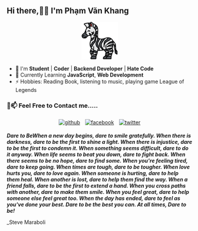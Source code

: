 
  ## Hi there,👋👋 I'm Phạm Văn Khang 

<p align="center">
<img width="20%" src="https://github.com/vkhang-stack/vkhang-stack/blob/master/zebra.png"/>
</p>


- 🔭 I'm **Student** | **Coder** | **Backend Developer** | **Hate Code**
- 🌱 Currently Learning **JavaScript**, **Web Development**
- ⚡ Hobbies: Reading Book, listening to music, playing game League of Legends

### 💬📫 Feel Free to Contact me.....

<p align="center">
	<a href="https://github.com/vkhangstack"><img alt="github" width="10%" style="padding:5px" src="https://img.icons8.com/clouds/100/000000/github.png"/></a>
	<a href="https://www.facebook.com/vkhang.pvkteam/"><img alt="facebook" width="10%" style="padding:5px" src="https://img.icons8.com/clouds/100/000000/facebook-new.png"/></a>
	<a href="https://twitter.com/hx10r"><img alt="twitter" width="10%" style="padding:5px" src="https://img.icons8.com/clouds/100/000000/twitter.png"/></a>
</p>

  _**Dare to BeWhen a new day begins, dare to smile gratefully. When there is darkness, dare to be the first to shine a light. When there is injustice, dare to be the first to condemn it. When something seems difficult, dare to do it anyway. When life seems to beat you down, dare to fight back. When there seems to be no hope, dare to find some. When you're feeling tired, dare to keep going. When times are tough, dare to be tougher. When love hurts you, dare to love again. When someone is hurting, dare to help them heal. When another is lost, dare to help them find the way. When a friend falls, dare to be the first to extend a hand. When you cross paths with another, dare to make them smile. When you feel great, dare to help someone else feel great too. When the day has ended, dare to feel as you've done your best. Dare to be the best you can. At all times, Dare to be!**_

_Steve Maraboli